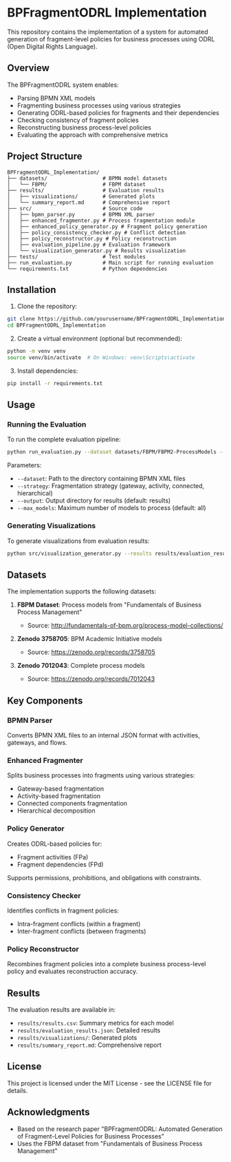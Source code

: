 # BPFragmentODRL Implementation

This repository contains the implementation of a system for automated generation of fragment-level policies for business processes using ODRL (Open Digital Rights Language).

## Overview

The BPFragmentODRL system enables:
- Parsing BPMN XML models
- Fragmenting business processes using various strategies
- Generating ODRL-based policies for fragments and their dependencies
- Checking consistency of fragment policies
- Reconstructing business process-level policies
- Evaluating the approach with comprehensive metrics

## Project Structure

```
BPFragmentODRL_Implementation/
├── datasets/                  # BPMN model datasets
│   └── FBPM/                  # FBPM dataset
├── results/                   # Evaluation results
│   ├── visualizations/        # Generated plots
│   └── summary_report.md      # Comprehensive report
├── src/                       # Source code
│   ├── bpmn_parser.py         # BPMN XML parser
│   ├── enhanced_fragmenter.py # Process fragmentation module
│   ├── enhanced_policy_generator.py # Fragment policy generation
│   ├── policy_consistency_checker.py # Conflict detection
│   ├── policy_reconstructor.py # Policy reconstruction
│   ├── evaluation_pipeline.py # Evaluation framework
│   └── visualization_generator.py # Results visualization
├── tests/                     # Test modules
├── run_evaluation.py          # Main script for running evaluation
└── requirements.txt           # Python dependencies
```

## Installation

1. Clone the repository:
```bash
git clone https://github.com/yourusername/BPFragmentODRL_Implementation.git
cd BPFragmentODRL_Implementation
```

2. Create a virtual environment (optional but recommended):
```bash
python -m venv venv
source venv/bin/activate  # On Windows: venv\Scripts\activate
```

3. Install dependencies:
```bash
pip install -r requirements.txt
```

## Usage

### Running the Evaluation

To run the complete evaluation pipeline:

```bash
python run_evaluation.py --dataset datasets/FBPM/FBPM2-ProcessModels --strategy gateway
```

Parameters:
- `--dataset`: Path to the directory containing BPMN XML files
- `--strategy`: Fragmentation strategy (gateway, activity, connected, hierarchical)
- `--output`: Output directory for results (default: results)
- `--max_models`: Maximum number of models to process (default: all)

### Generating Visualizations

To generate visualizations from evaluation results:

```bash
python src/visualization_generator.py --results results/evaluation_results.json --output results/visualizations
```

## Datasets

The implementation supports the following datasets:

1. **FBPM Dataset**: Process models from "Fundamentals of Business Process Management"
   - Source: http://fundamentals-of-bpm.org/process-model-collections/

2. **Zenodo 3758705**: BPM Academic Initiative models
   - Source: https://zenodo.org/records/3758705

3. **Zenodo 7012043**: Complete process models
   - Source: https://zenodo.org/records/7012043

## Key Components

### BPMN Parser

Converts BPMN XML files to an internal JSON format with activities, gateways, and flows.

### Enhanced Fragmenter

Splits business processes into fragments using various strategies:
- Gateway-based fragmentation
- Activity-based fragmentation
- Connected components fragmentation
- Hierarchical decomposition

### Policy Generator

Creates ODRL-based policies for:
- Fragment activities (FPa)
- Fragment dependencies (FPd)

Supports permissions, prohibitions, and obligations with constraints.

### Consistency Checker

Identifies conflicts in fragment policies:
- Intra-fragment conflicts (within a fragment)
- Inter-fragment conflicts (between fragments)

### Policy Reconstructor

Recombines fragment policies into a complete business process-level policy and evaluates reconstruction accuracy.

## Results

The evaluation results are available in:
- `results/results.csv`: Summary metrics for each model
- `results/evaluation_results.json`: Detailed results
- `results/visualizations/`: Generated plots
- `results/summary_report.md`: Comprehensive report

## License

This project is licensed under the MIT License - see the LICENSE file for details.

## Acknowledgments

- Based on the research paper "BPFragmentODRL: Automated Generation of Fragment-Level Policies for Business Processes"
- Uses the FBPM dataset from "Fundamentals of Business Process Management"
